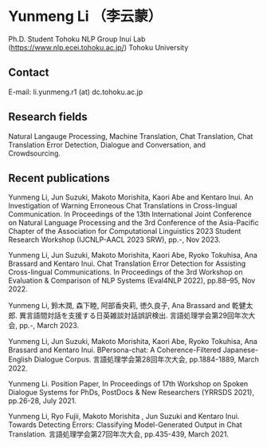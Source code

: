 # Yunmeng Li （李云蒙）
Ph.D. Student
Tohoku NLP Group Inui Lab (https://www.nlp.ecei.tohoku.ac.jp/)
Tohoku University
## Contact
E-mail: li.yunmeng.r1 (at) dc.tohoku.ac.jp

## Research fields
Natural Langauge Processing, Machine Translation, Chat Translation, Chat Translation Error Detection, Dialogue and Conversation, and Crowdsourcing.

## Recent publications
Yunmeng Li, Jun Suzuki, Makoto Morishita, Kaori Abe and Kentaro Inui. An Investigation of Warning Erroneous Chat Translations in Cross-lingual Communication. In Proceedings of the 13th International Joint Conference on Natural Language Processing and the 3rd Conference of the Asia-Pacific Chapter of the Association for Computational Linguistics 2023 Student Research Workshop (IJCNLP-AACL 2023 SRW), pp.-, Nov 2023.

Yunmeng Li, Jun Suzuki, Makoto Morishita, Kaori Abe, Ryoko Tokuhisa, Ana Brassard and Kentaro Inui. Chat Translation Error Detection for Assisting Cross-lingual Communications. In Proceedings of the 3rd Workshop on Evaluation & Comparison of NLP Systems (Eval4NLP 2022), pp.88–95, Nov 2022.

Yunmeng Li, 鈴木潤, 森下睦, 阿部香央莉, 徳久良子, Ana Brassard and 乾健太郎. 異言語間対話を支援する日英雑談対話誤訳検出. 言語処理学会第29回年次大会, pp.-, March 2023.

Yunmeng Li, Jun Suzuki, Makoto Morishita, Kaori Abe, Ryoko Tokuhisa, Ana Brassard and Kentaro Inui. BPersona-chat: A Coherence-Filtered Japanese-English Dialogue Corpus. 言語処理学会第28回年次大会, pp.1884-1889, March 2022.

Yunmeng Li. Position Paper, In Proceedings of 17th Workshop on Spoken Dialogue Systems for PhDs, PostDocs & New Researchers (YRRSDS 2021), pp.26-28, July 2021.

Yunmeng Li, Ryo Fujii, Makoto Morishita , Jun Suzuki and Kentaro Inui. Towards Detecting Errors: Classifying Model-Generated Output in Chat Translation. 言語処理学会第27回年次大会, pp.435-439, March 2021.

